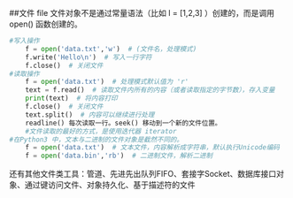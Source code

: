 ##文件 file
文件对象不是通过常量语法（比如 l = [1,2,3] ）创建的，而是调用 open() 函数创建的。
```python
#写入操作
    f = open('data.txt','w')  # (文件名，处理模式)
    f.write('Hello\n')  # 写入一行字符
    f.close()  # 关闭文件
#读取操作
    f = open('data.txt')  # 处理模式默认值为 'r'
    text = f.read()  # 读取文件内所有的内容（或者读取指定的字节数），存入变量
    print(text)  # 将内容打印
    f.close()  # 关闭文件
    text.split()  # 内容可以继续进行处理
    readline() 每次读取一行。seek() 移动到一个新的文件位置。
    #文件读取的最好的方式，是使用迭代器 iterator
#在Python3 中，文本与二进制的文件对象是截然不同的。
    f = open('data.txt')  # 文本文件，内容解析成字符串，默认执行Unicode编码
    f = open('data.bin','rb')  # 二进制文件，解析二进制
```
还有其他文件类工具：管道、先进先出队列FIFO、套接字Socket、数据库接口对象、通过键访问文件、对象持久化、基于描述符的文件


